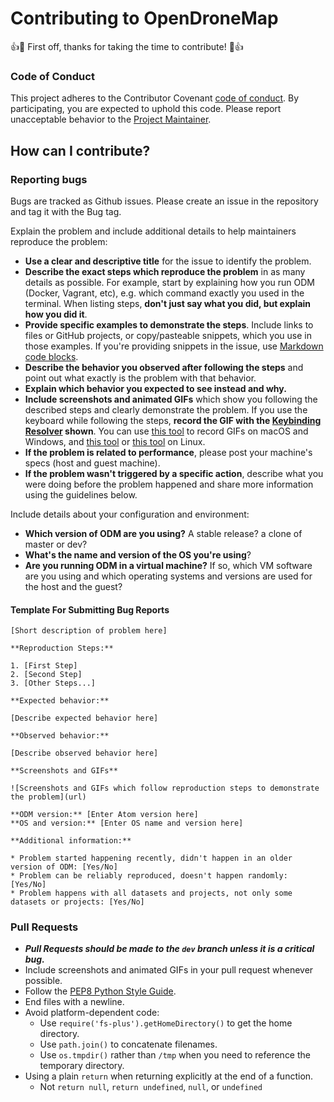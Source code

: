 # Contributing to OpenDroneMap

:+1::tada: First off, thanks for taking the time to contribute! :tada::+1:

### Code of Conduct

This project adheres to the Contributor Covenant [code of conduct](code_of_conduct.md).
By participating, you are expected to uphold this code.
Please report unacceptable behavior to the [Project Maintainer](mailto:svm@clevelandmetroparks.com).

## How can I contribute?

### Reporting bugs

Bugs are tracked as Github issues. Please create an issue in the repository and tag it with the Bug tag. 

Explain the problem and include additional details to help maintainers reproduce the problem:

* **Use a clear and descriptive title** for the issue to identify the problem.
* **Describe the exact steps which reproduce the problem** in as many details as possible. For example, start by explaining how you run ODM (Docker, Vagrant, etc), e.g. which command exactly you used in the terminal. When listing steps, **don't just say what you did, but explain how you did it**.
* **Provide specific examples to demonstrate the steps**. Include links to files or GitHub projects, or copy/pasteable snippets, which you use in those examples. If you're providing snippets in the issue, use [Markdown code blocks](https://help.github.com/articles/markdown-basics/#multiple-lines).
* **Describe the behavior you observed after following the steps** and point out what exactly is the problem with that behavior.
* **Explain which behavior you expected to see instead and why.**
* **Include screenshots and animated GIFs** which show you following the described steps and clearly demonstrate the problem. If you use the keyboard while following the steps, **record the GIF with the [Keybinding Resolver](https://github.com/atom/keybinding-resolver) shown**. You can use [this tool](http://www.cockos.com/licecap/) to record GIFs on macOS and Windows, and [this tool](https://github.com/colinkeenan/silentcast) or [this tool](https://github.com/GNOME/byzanz) on Linux.
* **If the problem is related to performance**, please post your machine's specs (host and guest machine). 
* **If the problem wasn't triggered by a specific action**, describe what you were doing before the problem happened and share more information using the guidelines below.

Include details about your configuration and environment:

* **Which version of ODM are you using?** A stable release? a clone of master or dev?
* **What's the name and version of the OS you're using**?
* **Are you running ODM in a virtual machine?** If so, which VM software are you using and which operating systems and versions are used for the host and the guest?

#### Template For Submitting Bug Reports

    [Short description of problem here]

    **Reproduction Steps:**

    1. [First Step]
    2. [Second Step]
    3. [Other Steps...]

    **Expected behavior:**

    [Describe expected behavior here]

    **Observed behavior:**

    [Describe observed behavior here]

    **Screenshots and GIFs**

    ![Screenshots and GIFs which follow reproduction steps to demonstrate the problem](url)

    **ODM version:** [Enter Atom version here]
    **OS and version:** [Enter OS name and version here]

    **Additional information:**

    * Problem started happening recently, didn't happen in an older version of ODM: [Yes/No]
    * Problem can be reliably reproduced, doesn't happen randomly: [Yes/No]
    * Problem happens with all datasets and projects, not only some datasets or projects: [Yes/No]

### Pull Requests
* ***Pull Requests should be made to the `dev` branch unless it is a critical bug.*** 
* Include screenshots and animated GIFs in your pull request whenever possible.
* Follow the [PEP8 Python Style Guide](https://www.python.org/dev/peps/pep-0008/).
* End files with a newline.
* Avoid platform-dependent code:
    * Use `require('fs-plus').getHomeDirectory()` to get the home directory.
    * Use `path.join()` to concatenate filenames.
    * Use `os.tmpdir()` rather than `/tmp` when you need to reference the
      temporary directory.
* Using a plain `return` when returning explicitly at the end of a function.
    * Not `return null`, `return undefined`, `null`, or `undefined`
    

